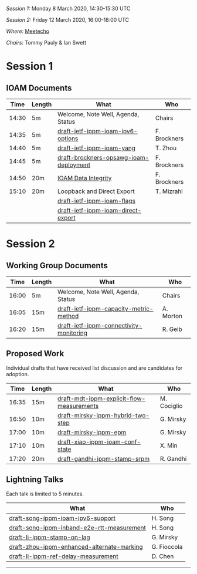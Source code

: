 *Session 1:*   Monday 8 March 2020, 14:30-15:30 UTC

*Session 2:*   Friday 12 March 2020, 16:00-18:00 UTC

*Where:*  [Meetecho][0]

*Chairs:* Tommy Pauly & Ian Swett

# Session 1

## IOAM Documents

| Time    | Length | What                                        | Who          |
|---------|--------|---------------------------------------------|--------------|
| 14:30    | 5m    | Welcome, Note Well, Agenda, Status          | Chairs       |
| 14:35    | 5m    | [draft-ietf-ippm-ioam-ipv6-options][1] | F. Brockners  |
| 14:40    | 5m    | [draft-ietf-ippm-ioam-yang][2] | T. Zhou   |
| 14:45    | 5m    | [draft-brockners-opsawg-ioam-deployment][3] | F. Brockners  |
| 14:50    | 20m    | [IOAM Data Integrity][4]      | F. Brockners |
| 15:10    | 20m    | Loopback and Direct Export     | T. Mizrahi |
|         |        | [draft-ietf-ippm-ioam-flags][5]             |              |
|         |        | [draft-ietf-ippm-ioam-direct-export][6]     |              |


# Session 2

## Working Group Documents

| Time    | Length | What                                        | Who          |
|---------|--------|---------------------------------------------|--------------|
| 16:00    | 5m    | Welcome, Note Well, Agenda, Status          | Chairs       |
| 16:05    | 15m    | [draft-ietf-ippm-capacity-metric-method][6] | A. Morton    |
| 16:20    | 15m    | [draft-ietf-ippm-connectivity-monitoring][7] | R. Geib    |

## Proposed Work

Individual drafts that have received list discussion and are candidates for adoption.

| Time    | Length | What                                           | Who           |
|---------|--------|------------------------------------------------|---------------|
| 16:35    | 15m    | [draft-mdt-ippm-explicit-flow-measurements][9] | M. Cociglio    |
| 16:50    | 10m    | [draft-mirsky-ippm-hybrid-two-step][10] | G. Mirsky    |
| 17:00    | 10m    | [draft-mirsky-ippm-epm][11] | G. Mirsky    |
| 17:10    | 10m    | [draft-xiao-ippm-ioam-conf-state][12] | X. Min    |
| 17:20    | 20m    | [draft-gandhi-ippm-stamp-srpm][13] | R. Gandhi |

## Lightning Talks
Each talk is limited to 5 minutes.

| What                                           | Who           |
|-------------------------------------|---------------|
| [draft-song-ippm-ioam-ipv6-support][14] | H. Song |
| [draft-song-ippm-inband-e2e-rtt-measurement][15] | H. Song |
| [draft-li-ippm-stamp-on-lag][16] | G. Mirsky |
| [draft-zhou-ippm-enhanced-alternate-marking][17] | G. Fioccola |
| [draft-li-ippm-ref-delay-measurement][18] | D. Chen |

- - -

[0]: http://www.meetecho.com/ietf110/ippm/
[1]: https://tools.ietf.org/html/draft-ietf-ippm-ioam-ipv6-options
[2]: https://tools.ietf.org/html/draft-ietf-ippm-ioam-yang
[3]: draft-brockners-opsawg-ioam-deployment
[4]: https://tools.ietf.org/html/draft-brockners-ippm-ioam-data-integrity
[5]: https://tools.ietf.org/html/draft-ietf-ippm-ioam-flags
[6]: https://tools.ietf.org/html/draft-ietf-ippm-ioam-direct-export

[7]: https://tools.ietf.org/html/draft-ietf-capacity-metric-method
[8]: https://tools.ietf.org/html/draft-ietf-ippm-connectivity-monitoring

[9]: https://tools.ietf.org/html/draft-mdt-ippm-explicit-flow-measurements
[10]: https://tools.ietf.org/html/draft-mirsky-ippm-hybrid-two-step
[11]: https://tools.ietf.org/html/draft-mirsky-ippm-epm
[12]: https://tools.ietf.org/html/draft-xiao-ippm-ioam-conf-state
[13]: https://tools.ietf.org/html/draft-gandhi-ippm-stamp-srpm

[14]: https://tools.ietf.org/html/draft-song-ippm-ioam-ipv6-support
[15]: https://tools.ietf.org/html/draft-song-ippm-inband-e2e-rtt-measurement
[16]: https://tools.ietf.org/html/draft-li-ippm-stamp-on-lag
[17]: https://tools.ietf.org/html/draft-zhou-ippm-enhanced-alternate-marking
[18]: https://tools.ietf.org/html/draft-li-ippm-ref-delay-measurement

